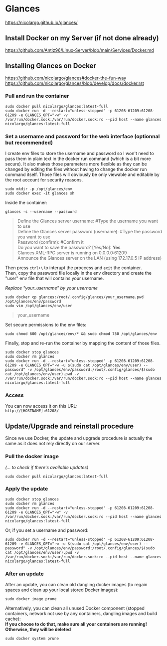# Glances

https://nicolargo.github.io/glances/

## Install Docker on my Server (if not done already)

https://github.com/Antiz96/Linux-Server/blob/main/Services/Docker.md

## Installing Glances on Docker

https://github.com/nicolargo/glances#docker-the-fun-way  
https://github.com/nicolargo/glances/blob/develop/docs/docker.rst  

### Pull and run the container

```
sudo docker pull nicolargo/glances:latest-full 
sudo docker run -d --restart="unless-stopped" -p 61208-61209:61208-61209 -e GLANCES_OPT="-w" -v /var/run/docker.sock:/var/run/docker.sock:ro --pid host --name glances nicolargo/glances:latest-full
```

### Set a username and password for the web interface (optionnal but recommended)

I create env files to store the username and password so I won't need to pass them in plain text in the docker run command (which is a bit more secure). It also makes those parameters more flexible as they can be changed by editing the files without having to change the docker run command itself. Those files will obviously be only viewable and editable by the root account for security reasons.  

```
sudo mkdir -p /opt/glances/env
sudo docker exec -it glances sh
```

Inside the container:  

```
glances -s --username --password
```
> Define the Glances server username: #Type the username you want to use  
> Define the Glances server password (username): #Type the password you want to use   
> Password (confirm): #Confirm it  
> Do you want to save the password? [Yes/No]: **Yes**  
> Glances XML-RPC server is running on 0.0.0.0:61209  
> Announce the Glances server on the LAN (using 172.17.0.5 IP address)  
  
Then press `ctrl+\` to interupt the proccess and `exit` the container.    
Then, copy the password file locally in the env directory and create the "user" env file that will contains your username.    

*Replace "your_username" by your username*  
  
```
sudo docker cp glances:/root/.config/glances/your_username.pwd /opt/glances/env/password
sudo vim /opt/glances/env/user
```

> your_username 

Set secure permissions to the env files:  
  
```
sudo chmod 600 /opt/glances/env/* && sudo chmod 750 /opt/glances/env
```
  
Finally, stop and re-run the container by mapping the content of those files.  

```
sudo docker stop glances
sudo docker rm glances
sudo docker run -d --restart="unless-stopped" -p 61208-61209:61208-61209 -e GLANCES_OPT="-w -u $(sudo cat /opt/glances/env/user) --password" -v /opt/glances/env/password:/root/.config/glances/$(sudo cat /opt/glances/env/user).pwd -v /var/run/docker.sock:/var/run/docker.sock:ro --pid host --name glances nicolargo/glances:latest-full
```

### Access

You can now access it on this URL:  
`http://[HOSTNAME]:61208/` 

## Update/Upgrade and reinstall procedure

Since we use Docker, the update and upgrade procedure is actually the same as it does not rely directly on our server.  

### Pull the docker image 

*(... to check if there's available updates)*  

```
sudo docker pull nicolargo/glances:latest-full
```

### Apply the update

```
sudo docker stop glances
sudo docker rm glances
sudo docker run -d --restart="unless-stopped" -p 61208-61209:61208-61209 -e GLANCES_OPT="-w" -v /var/run/docker.sock:/var/run/docker.sock:ro --pid host --name glances nicolargo/glances:latest-full
```

Or, if you set a username and password:

```
sudo docker run -d --restart="unless-stopped" -p 61208-61209:61208-61209 -e GLANCES_OPT="-w -u $(sudo cat /opt/glances/env/user) --password" -v /opt/glances/env/password:/root/.config/glances/$(sudo cat /opt/glances/env/user).pwd -v /var/run/docker.sock:/var/run/docker.sock:ro --pid host --name glances nicolargo/glances:latest-full
```

### After an update 

After an update, you can clean old dangling docker images (to regain spaces and clean up your local stored Docker images):  

```
sudo docker image prune
```

Alternatively, you can clean all unused Docker component (stopped containers, network not use by any containers, dangling images and build cache):  
**If you choose to do that, make sure all your containers are running! Otherwise, they will be deleted**

```
sudo docker system prune
```

